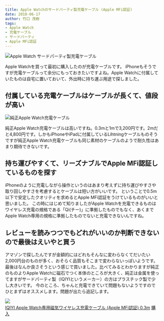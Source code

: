 ```yaml
---
title: Apple Watchのサードパーティ製充電ケーブル (Apple MFi認証) 
date: 2018-06-17
author: 竹口 茂樹
tags:
- Apple Watch
- 充電ケーブル
- サードパーティ
- Apple MFi認証
---
```


<img src="/images/photos/img_0253.jpg" alt="Apple Watch サードパーティ製充電ケーブル" title="Apple Watch サードパーティ製充電ケーブル" class="large-image">

<p class="entry-body">Apple Watchを買って最初に購入したのが充電ケーブルです。  
iPhoneもそうですが充電ケーブルって余分にもっておきたいですよね。Apple Watchに付属していたものは自宅に置いておいて、外出時に持ち運ぶ用途で探しました。</p>

## 付属している充電ケーブルはケーブルが長くて、値段が高い
<img src="/images/photos/img_0254.jpg" alt="純正Apple Watch充電ケーブル" title="純正Apple Watch充電ケーブル" class="large-image">
<p class="entry-body">純正Apple Watch充電ケーブルは高いですね。0.3mと1mで3,200円です。2mだと4,800円です。しかもiPhoneやiPadに付属しているLihtningケーブルものそうですが純正Apple Watch充電ケーブルも同じ素材のケーブルのようで耐久性はあまり期待できないです。</p>

## 持ち運びやすくて、リーズナブルでApple MFi認証しているものを探す
<p class="entry-body">iPhoneのように充電しながら操作というのはあまり考えずに持ち運びやすさや取り回しやすさを考慮するとケーブルは短い方がいいです。  
ということで0.5m以下で安定したクオリティを求めるとApple MFi認証をうけているものがいいと思いました。  
この時にはじめて知りましたがApple Watchを充電できるものはワイヤレス充電の規格である「Qi(チー)」に準拠したものでもなく、あくまでApple Watch専用の規格に準拠したものでないと充電できないんですね。</p>

## レビューを読みつつでもどれがいいのか判断できないので最後はえいやと買う
<p class="entry-body">アマゾンで探したんですが金額的にはどれもそんなに変わらなくてだいたい2,000円台のものが多く、おそらく品質もそこまで変わらないっぽいようです。
最後はなんか良さそうという感じで買いました。比べてみるとわかりますが純正のものよりApple Watchに磁石でつく本体のところが大きく、純正は金属を使ってますがサードパーティ製（IQIYIというメーカー）の方はプラスチック製で少し大きいです。  
今のところ、ちゃんと充電できていて問題もないようですのでひとまずはオススメします。問題が出たら追記します。</p>

<div class="amazon-link">
    <a href="https://www.amazon.co.jp/gp/product/B01N4NMNR2/ref=as_li_ss_il?ie=UTF8&psc=1&linkCode=li2&tag=uuuu-22&linkId=cb61c462003ed8580355aa5f00cac665" target="_blank" class="image"><img border="0" src="//ws-fe.amazon-adsystem.com/widgets/q?_encoding=UTF8&ASIN=B01N4NMNR2&Format=_SL160_&ID=AsinImage&MarketPlace=JP&ServiceVersion=20070822&WS=1&tag=uuuu-22" ></a>
    <img src="https://ir-jp.amazon-adsystem.com/e/ir?t=uuuu-22&l=li2&o=9&a=B01N4NMNR2" width="1" height="1" border="0" alt="" style="border:none !important; margin:0px !important;" />
    <div class="link-item">
        <a href="https://www.amazon.co.jp/gp/product/B01N4NMNR2/ref=as_li_ss_tl?ie=UTF8&psc=1&linkCode=ll1&tag=uuuu-22&linkId=53d0e9d11eb6dc29945173fe86f8ae84" class="text">IQIYI Apple Watch専用磁気ワイヤレス充電ケーブル (Apple MFi認証) 0.3m</a>
        <a href="https://www.amazon.co.jp/gp/product/B01N4NMNR2/ref=as_li_ss_tl?ie=UTF8&psc=1&linkCode=ll1&tag=uuuu-22&linkId=53d0e9d11eb6dc29945173fe86f8ae84" class="add-cart"><i class="fas fa-cart-plus"></i>購入</a>
    </div>
</div>
